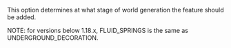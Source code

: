 This option determines at what stage of world generation the feature should be added.

NOTE: for versions below 1.18.x, FLUID_SPRINGS is the same as UNDERGROUND_DECORATION.